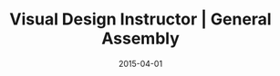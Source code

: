 ---
title: "Visual Design Instructor | General Assembly"
date: 2015-04-01
cats:
  - teaching
link: https://generalassemb.ly/instructors/ally-palanzi/4262
categories: events
---
